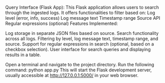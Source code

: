 Query Interface (Flask App): This Flask application allows users to search through the ingested logs. It offers functionalities to filter based on:
Log level (error, info, success)
Log message text
Timestamp range
Source API
Regular expressions (optional)
Features Implemented:

Log storage in separate JSON files based on source.
Search functionality across all logs.
Filtering by level, log message text, timestamp range, and source.
Support for regular expressions in search (optional, based on a checkbox selection).
User interface for search queries and displaying results in a table.

Open a terminal and navigate to the project directory.
Run the following command: python app.py
This will start the Flask development server, usually accessible at http://127.0.0.1:5000/ in your web browser.
